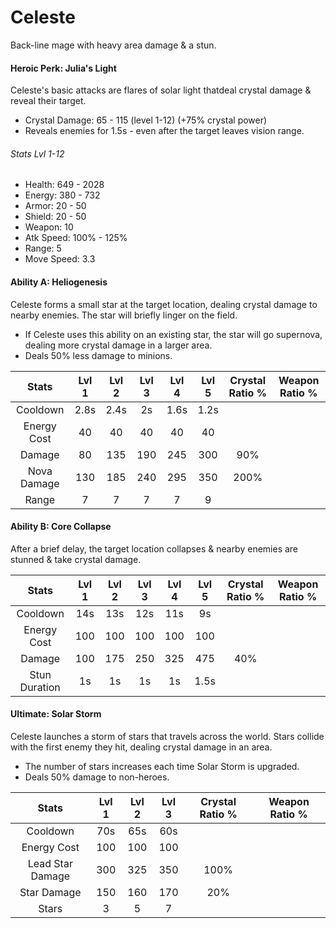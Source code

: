 # Celeste

Back-line mage with heavy area damage & a stun.

#### Heroic Perk: Julia's Light

Celeste's basic attacks are flares of solar light thatdeal crystal damage & reveal their target.

* Crystal Damage: 65 - 115 \(level 1-12\) \(+75% crystal power\)
* Reveals enemies for 1.5s - even after the target leaves vision range.

###### Stats Lvl 1-12

* Health: 649 - 2028
* Energy: 380 - 732
* Armor: 20 - 50
* Shield: 20 - 50
* Weapon: 10
* Atk Speed: 100% - 125%
* Range: 5
* Move Speed: 3.3

#### Ability A: Heliogenesis

Celeste forms a small star at the target location, dealing crystal damage to nearby enemies. The star will briefly linger on the field.

* If Celeste uses this ability on an existing star, the star will go supernova, dealing more crystal damage in a larger area.
* Deals 50% less damage to minions.

| Stats | Lvl 1 | Lvl 2 | Lvl 3 | Lvl 4 | Lvl 5 | Crystal      Ratio % | Weapon     Ratio % |
| :---: | :---: | :---: | :---: | :---: | :---: | :---: | :---: |
| Cooldown | 2.8s | 2.4s | 2s | 1.6s | 1.2s |  |  |
| Energy       Cost | 40 | 40 | 40 | 40 | 40 |  |  |
| Damage | 80 | 135 | 190 | 245 | 300 | 90% |  |
| Nova          Damage | 130 | 185 | 240 | 295 | 350 | 200% |  |
| Range | 7 | 7 | 7 | 7 | 9 |  |  |

#### Ability B: Core Collapse

After a brief delay, the target location collapses & nearby enemies are stunned & take crystal damage.

| Stats | Lvl 1 | Lvl 2 | Lvl 3 | Lvl 4 | Lvl 5 | Crystal      Ratio % | Weapon     Ratio % |
| :---: | :---: | :---: | :---: | :---: | :---: | :---: | :---: |
| Cooldown | 14s | 13s | 12s | 11s | 9s |  |  |
| Energy       Cost | 100 | 100 | 100 | 100 | 100 |  |  |
| Damage | 100 | 175 | 250 | 325 | 475 | 40% |  |
| Stun           Duration | 1s | 1s | 1s | 1s | 1.5s |  |  |

#### Ultimate: Solar Storm

Celeste launches a storm of stars that travels across the world. Stars collide with the first enemy they hit, dealing crystal damage in an area.

* The number of stars increases each time Solar Storm is upgraded.
* Deals 50% damage to non-heroes.

| Stats | Lvl 1 | Lvl 2 | Lvl 3 | Crystal Ratio % | Weapon Ratio % |
| :---: | :---: | :---: | :---: | :---: | :---: |
| Cooldown | 70s | 65s | 60s |  |  |
| Energy Cost | 100 | 100 | 100 |  |  |
| Lead Star           Damage | 300 | 325 | 350 | 100% |  |
| Star Damage | 150 | 160 | 170 | 20% |  |
| Stars | 3 | 5 | 7 |  |  |



